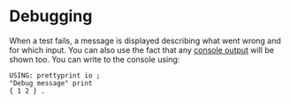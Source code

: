 # Debugging

When a test fails, a message is displayed describing what went wrong and for which input. You can also use the fact that any [console output][todo] will be shown too. You can write to the console using:

```factor
USING: prettyprint io ;
"Debug message" print
{ 1 2 } .
```

[todo]: ???
